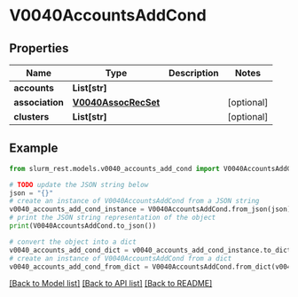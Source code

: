 # V0040AccountsAddCond


## Properties

Name | Type | Description | Notes
------------ | ------------- | ------------- | -------------
**accounts** | **List[str]** |  | 
**association** | [**V0040AssocRecSet**](V0040AssocRecSet.md) |  | [optional] 
**clusters** | **List[str]** |  | [optional] 

## Example

```python
from slurm_rest.models.v0040_accounts_add_cond import V0040AccountsAddCond

# TODO update the JSON string below
json = "{}"
# create an instance of V0040AccountsAddCond from a JSON string
v0040_accounts_add_cond_instance = V0040AccountsAddCond.from_json(json)
# print the JSON string representation of the object
print(V0040AccountsAddCond.to_json())

# convert the object into a dict
v0040_accounts_add_cond_dict = v0040_accounts_add_cond_instance.to_dict()
# create an instance of V0040AccountsAddCond from a dict
v0040_accounts_add_cond_from_dict = V0040AccountsAddCond.from_dict(v0040_accounts_add_cond_dict)
```
[[Back to Model list]](../README.md#documentation-for-models) [[Back to API list]](../README.md#documentation-for-api-endpoints) [[Back to README]](../README.md)


